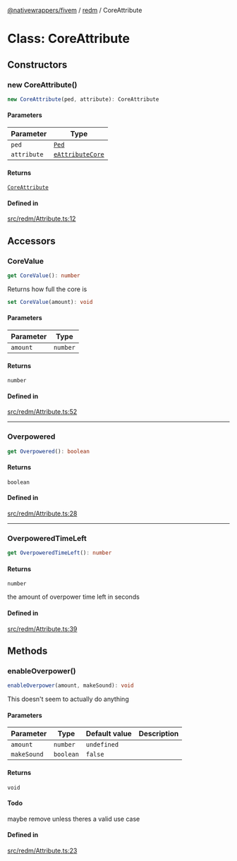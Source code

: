 [@nativewrappers/fivem](../../README.md) / [redm](../README.md) / CoreAttribute

# Class: CoreAttribute

## Constructors

### new CoreAttribute()

```ts
new CoreAttribute(ped, attribute): CoreAttribute
```

#### Parameters

| Parameter | Type |
| ------ | ------ |
| `ped` | [`Ped`](Ped.md) |
| `attribute` | [`eAttributeCore`](../enumerations/eAttributeCore.md) |

#### Returns

[`CoreAttribute`](CoreAttribute.md)

#### Defined in

[src/redm/Attribute.ts:12](https://github.com/nativewrappers/fivem/blob/2d4fa96d0a81695a673fe4c595d3abfefbf554a5/src/redm/Attribute.ts#L12)

## Accessors

### CoreValue

```ts
get CoreValue(): number
```

Returns how full the core is

```ts
set CoreValue(amount): void
```

#### Parameters

| Parameter | Type |
| ------ | ------ |
| `amount` | `number` |

#### Returns

`number`

#### Defined in

[src/redm/Attribute.ts:52](https://github.com/nativewrappers/fivem/blob/2d4fa96d0a81695a673fe4c595d3abfefbf554a5/src/redm/Attribute.ts#L52)

***

### Overpowered

```ts
get Overpowered(): boolean
```

#### Returns

`boolean`

#### Defined in

[src/redm/Attribute.ts:28](https://github.com/nativewrappers/fivem/blob/2d4fa96d0a81695a673fe4c595d3abfefbf554a5/src/redm/Attribute.ts#L28)

***

### OverpoweredTimeLeft

```ts
get OverpoweredTimeLeft(): number
```

#### Returns

`number`

the amount of overpower time left in seconds

#### Defined in

[src/redm/Attribute.ts:39](https://github.com/nativewrappers/fivem/blob/2d4fa96d0a81695a673fe4c595d3abfefbf554a5/src/redm/Attribute.ts#L39)

## Methods

### enableOverpower()

```ts
enableOverpower(amount, makeSound): void
```

This doesn't seem to actually do anything

#### Parameters

| Parameter | Type | Default value | Description |
| ------ | ------ | ------ | ------ |
| `amount` | `number` | `undefined` |  |
| `makeSound` | `boolean` | `false` |  |

#### Returns

`void`

#### Todo

maybe remove unless theres a valid use case

#### Defined in

[src/redm/Attribute.ts:23](https://github.com/nativewrappers/fivem/blob/2d4fa96d0a81695a673fe4c595d3abfefbf554a5/src/redm/Attribute.ts#L23)
